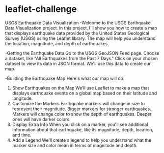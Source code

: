 # leaflet-challenge


USGS Earthquake Data Visualization
-Welcome to the USGS Earthquake Data Visualization project. 
  In this project, I'll show you how to create a map that displays earthquake data provided by the United States Geological Survey (USGS) using the Leaflet library. 
  The map will help you understand the location, magnitude, and depth of earthquakes.

-Getting the Earthquake Data
Go to the USGS GeoJSON Feed page.
Choose a dataset, like "All Earthquakes from the Past 7 Days."
Click on your chosen dataset to view its data in JSON format. We'll use this data to create our map.

-Building the Earthquake Map
Here's what our map will do:

1. Show Earthquakes on the Map
We'll use Leaflet to make a map that displays earthquake events on a global map based on their latitude and longitude.
2. Customize the Markers
Earthquake markers will change in size to represent their magnitude. Bigger markers for stronger earthquakes.
Markers will change color to show the depth of earthquakes. Deeper ones will have darker colors.
3. Display Extra Info
When you click on a marker, you'll see additional information about that earthquake, like its magnitude, depth, location, and time.
4. Add a Legend
We'll create a legend to help you understand what the marker size and color mean in terms of magnitude and depth.

